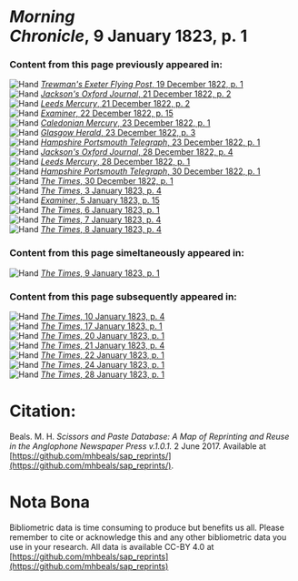 # *Morning Chronicle*, 9 January 1823, p. 1  
  
### Content from this page previously appeared in:  
![Hand](http://scissorsandpaste.net/wp-content/uploads/2017/06/smallhandpointer.png) [*Trewman's Exeter Flying Post*, 19 December 1822, p. 1](https://mhbeals.github.io/sap_html/Trewman's-Exeter-Flying-Post/Trewman's-Exeter-Flying-Post-19-December-1822-p-1)  
![Hand](http://scissorsandpaste.net/wp-content/uploads/2017/06/smallhandpointer.png) [*Jackson's Oxford Journal*, 21 December 1822, p. 2](https://mhbeals.github.io/sap_html/Jackson's-Oxford-Journal/Jackson's-Oxford-Journal-21-December-1822-p-2)  
![Hand](http://scissorsandpaste.net/wp-content/uploads/2017/06/smallhandpointer.png) [*Leeds Mercury*, 21 December 1822, p. 2](https://mhbeals.github.io/sap_html/Leeds-Mercury/Leeds-Mercury-21-December-1822-p-2)  
![Hand](http://scissorsandpaste.net/wp-content/uploads/2017/06/smallhandpointer.png) [*Examiner*, 22 December 1822, p. 15](https://mhbeals.github.io/sap_html/Examiner/Examiner-22-December-1822-p-15)  
![Hand](http://scissorsandpaste.net/wp-content/uploads/2017/06/smallhandpointer.png) [*Caledonian Mercury*, 23 December 1822, p. 1](https://mhbeals.github.io/sap_html/Caledonian-Mercury/Caledonian-Mercury-23-December-1822-p-1)  
![Hand](http://scissorsandpaste.net/wp-content/uploads/2017/06/smallhandpointer.png) [*Glasgow Herald*, 23 December 1822, p. 3](https://mhbeals.github.io/sap_html/Glasgow-Herald/Glasgow-Herald-23-December-1822-p-3)  
![Hand](http://scissorsandpaste.net/wp-content/uploads/2017/06/smallhandpointer.png) [*Hampshire Portsmouth Telegraph*, 23 December 1822, p. 1](https://mhbeals.github.io/sap_html/Hampshire-Portsmouth-Telegraph/Hampshire-Portsmouth-Telegraph-23-December-1822-p-1)  
![Hand](http://scissorsandpaste.net/wp-content/uploads/2017/06/smallhandpointer.png) [*Jackson's Oxford Journal*, 28 December 1822, p. 4](https://mhbeals.github.io/sap_html/Jackson's-Oxford-Journal/Jackson's-Oxford-Journal-28-December-1822-p-4)  
![Hand](http://scissorsandpaste.net/wp-content/uploads/2017/06/smallhandpointer.png) [*Leeds Mercury*, 28 December 1822, p. 1](https://mhbeals.github.io/sap_html/Leeds-Mercury/Leeds-Mercury-28-December-1822-p-1)  
![Hand](http://scissorsandpaste.net/wp-content/uploads/2017/06/smallhandpointer.png) [*Hampshire Portsmouth Telegraph*, 30 December 1822, p. 1](https://mhbeals.github.io/sap_html/Hampshire-Portsmouth-Telegraph/Hampshire-Portsmouth-Telegraph-30-December-1822-p-1)  
![Hand](http://scissorsandpaste.net/wp-content/uploads/2017/06/smallhandpointer.png) [*The Times*, 30 December 1822, p. 1](https://mhbeals.github.io/sap_html/The-Times/The-Times-30-December-1822-p-1)  
![Hand](http://scissorsandpaste.net/wp-content/uploads/2017/06/smallhandpointer.png) [*The Times*, 3 January 1823, p. 4](https://mhbeals.github.io/sap_html/The-Times/The-Times-3-January-1823-p-4)  
![Hand](http://scissorsandpaste.net/wp-content/uploads/2017/06/smallhandpointer.png) [*Examiner*, 5 January 1823, p. 15](https://mhbeals.github.io/sap_html/Examiner/Examiner-5-January-1823-p-15)  
![Hand](http://scissorsandpaste.net/wp-content/uploads/2017/06/smallhandpointer.png) [*The Times*, 6 January 1823, p. 1](https://mhbeals.github.io/sap_html/The-Times/The-Times-6-January-1823-p-1)  
![Hand](http://scissorsandpaste.net/wp-content/uploads/2017/06/smallhandpointer.png) [*The Times*, 7 January 1823, p. 4](https://mhbeals.github.io/sap_html/The-Times/The-Times-7-January-1823-p-4)  
![Hand](http://scissorsandpaste.net/wp-content/uploads/2017/06/smallhandpointer.png) [*The Times*, 8 January 1823, p. 4](https://mhbeals.github.io/sap_html/The-Times/The-Times-8-January-1823-p-4)  
  
### Content from this page simeltaneously appeared in:  
![Hand](http://scissorsandpaste.net/wp-content/uploads/2017/06/smallhandpointer.png) [*The Times*, 9 January 1823, p. 1](https://mhbeals.github.io/sap_html/The-Times/The-Times-9-January-1823-p-1)  
  
### Content from this page subsequently appeared in:  
![Hand](http://scissorsandpaste.net/wp-content/uploads/2017/06/smallhandpointer.png) [*The Times*, 10 January 1823, p. 4](https://mhbeals.github.io/sap_html/The-Times/The-Times-10-January-1823-p-4)  
![Hand](http://scissorsandpaste.net/wp-content/uploads/2017/06/smallhandpointer.png) [*The Times*, 17 January 1823, p. 1](https://mhbeals.github.io/sap_html/The-Times/The-Times-17-January-1823-p-1)  
![Hand](http://scissorsandpaste.net/wp-content/uploads/2017/06/smallhandpointer.png) [*The Times*, 20 January 1823, p. 1](https://mhbeals.github.io/sap_html/The-Times/The-Times-20-January-1823-p-1)  
![Hand](http://scissorsandpaste.net/wp-content/uploads/2017/06/smallhandpointer.png) [*The Times*, 21 January 1823, p. 4](https://mhbeals.github.io/sap_html/The-Times/The-Times-21-January-1823-p-4)  
![Hand](http://scissorsandpaste.net/wp-content/uploads/2017/06/smallhandpointer.png) [*The Times*, 22 January 1823, p. 1](https://mhbeals.github.io/sap_html/The-Times/The-Times-22-January-1823-p-1)  
![Hand](http://scissorsandpaste.net/wp-content/uploads/2017/06/smallhandpointer.png) [*The Times*, 24 January 1823, p. 1](https://mhbeals.github.io/sap_html/The-Times/The-Times-24-January-1823-p-1)  
![Hand](http://scissorsandpaste.net/wp-content/uploads/2017/06/smallhandpointer.png) [*The Times*, 28 January 1823, p. 1](https://mhbeals.github.io/sap_html/The-Times/The-Times-28-January-1823-p-1)  


# Citation: 

Beals. M. H. *Scissors and Paste Database: A Map of Reprinting and Reuse in the Anglophone Newspaper Press v.1.0.1.* 2 June 2017. Available at [https://github.com/mhbeals/sap_reprints/](https://github.com/mhbeals/sap_reprints/). 

# Nota Bona

Bibliometric data is time consuming to produce but benefits us all. Please remember to cite or acknowledge this and any other bibliometric data you use in your research. All data is available CC-BY 4.0 at [https://github.com/mhbeals/sap_reprints](https://github.com/mhbeals/sap_reprints)